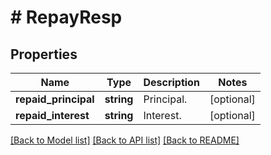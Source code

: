 # # RepayResp

## Properties

Name | Type | Description | Notes
------------ | ------------- | ------------- | -------------
**repaid_principal** | **string** | Principal. | [optional] 
**repaid_interest** | **string** | Interest. | [optional] 

[[Back to Model list]](../../README.md#documentation-for-models) [[Back to API list]](../../README.md#documentation-for-api-endpoints) [[Back to README]](../../README.md)
